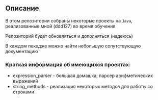 ## Описание

В этом репозитории собраны некоторые проекты на ```Java```, реализованные мной (ddd127) во время обучения

Репозиторий будет обновляться и дополняться (надеюсь)

В каждом пекедже можно найти небольшую сопутствующую документацию

### Краткая информация об имеющихся проектах:
* expression_parser - большая домашка, парсер арифметических выражений
* string_methods - реализация некоторых методов для работы со строками
